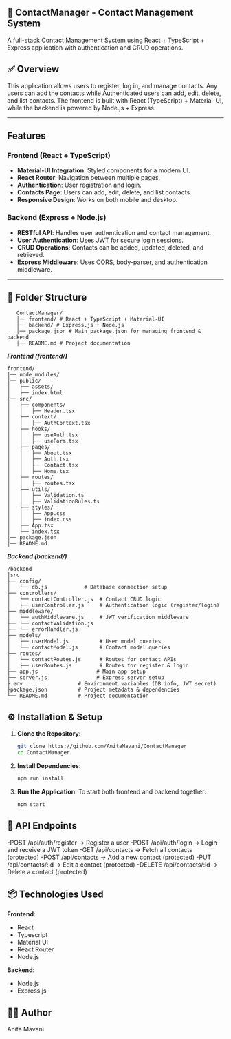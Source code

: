 ## 📂 ContactManager - Contact Management System

A full-stack Contact Management System using React + TypeScript + Express application with authentication and CRUD operations.

## ✅ Overview

This application allows users to register, log in, and manage contacts. Any users can add the contacts while Authenticated users can add, edit, delete, and list contacts. The frontend is built with React (TypeScript) + Material-UI, while the backend is powered by Node.js + Express.

---

## Features

### Frontend (React + TypeScript)

- **Material-UI Integration**: Styled components for a modern UI.
- **React Router**: Navigation between multiple pages.
- **Authentication**: User registration and login.
- **Contacts Page**: Users can add, edit, delete, and list contacts.
- **Responsive Design**: Works on both mobile and desktop.

### Backend (Express + Node.js)

- **RESTful API**: Handles user authentication and contact management.
- **User Authentication**: Uses JWT for secure login sessions.
- **CRUD Operations**: Contacts can be added, updated, deleted, and retrieved.
- **Express Middleware**: Uses CORS, body-parser, and authentication middleware.

---

## 🚀 Folder Structure

```
   ContactManager/
   │── frontend/ # React + TypeScript + Material-UI
   │── backend/ # Express.js + Node.js
   │── package.json # Main package.json for managing frontend & backend
   │── README.md # Project documentation
```

**_Frontend (frontend/)_**

```
frontend/
│── node_modules/
│── public/
│   ├── assets/
│   ├── index.html
│── src/
│   ├── components/
│   │   ├── Header.tsx
│   ├── context/
│   │   ├── AuthContext.tsx
│   ├── hooks/
│   │   ├── useAuth.tsx
│   │   ├── useForm.tsx
│   ├── pages/
│   │   ├── About.tsx
│   │   ├── Auth.tsx
│   │   ├── Contact.tsx
│   │   ├── Home.tsx
│   ├── routes/
│   │   ├── routes.tsx
│   ├── utils/
│   │   ├── Validation.ts
│   │   ├── ValidationRules.ts
│   ├── styles/
│   │   ├── App.css
│   │   ├── index.css
│   ├── App.tsx
│   ├── index.tsx
│── package.json
│── README.md
```

**_Backend (backend/)_**

```
/backend
│src
├── config/
│   └── db.js            # Database connection setup
├── controllers/
│   └── contactController.js  # Contact CRUD logic
│   ├── userController.js     # Authentication logic (register/login)
├── middleware/
│   └── authMiddleware.js     # JWT verification middleware
├── └── contactValidation.js
├── └── errorHandler.js
├── models/
│   ├── userModel.js          # User model queries
│   └── contactModel.js       # Contact model queries
├── routes/
│   └── contactRoutes.js      # Routes for contact APIs
│   ├── userRoutes.js         # Routes for register & login
├── app.js                   # Main app setup
├── server.js                # Express server setup
├.env                  # Environment variables (DB info, JWT secret)
├package.json          # Project metadata & dependencies
└── README.md          # Project documentation
```

## ⚙️ Installation & Setup

1. **Clone the Repository**:

   ```bash
   git clone https://github.com/AnitaMavani/ContactManager
   cd ContactManager
   ```

2. **Install Dependencies**:

   ```bash
   npm run install
   ```

3. **Run the Application**:
   To start both frontend and backend together:

   ```bash
   npm start
   ```

## 📡 API Endpoints

-POST /api/auth/register → Register a user
-POST /api/auth/login → Login and receive a JWT token
-GET /api/contacts → Fetch all contacts (protected)
-POST /api/contacts → Add a new contact (protected)
-PUT /api/contacts/:id → Edit a contact (protected)
-DELETE /api/contacts/:id → Delete a contact (protected)

## 📦 Technologies Used

**Frontend**:

- React
- Typescript
- Material UI
- React Router
- Node.js

**Backend**:

- Node.js
- Express.js

## 👨‍💻 Author

Anita Mavani
